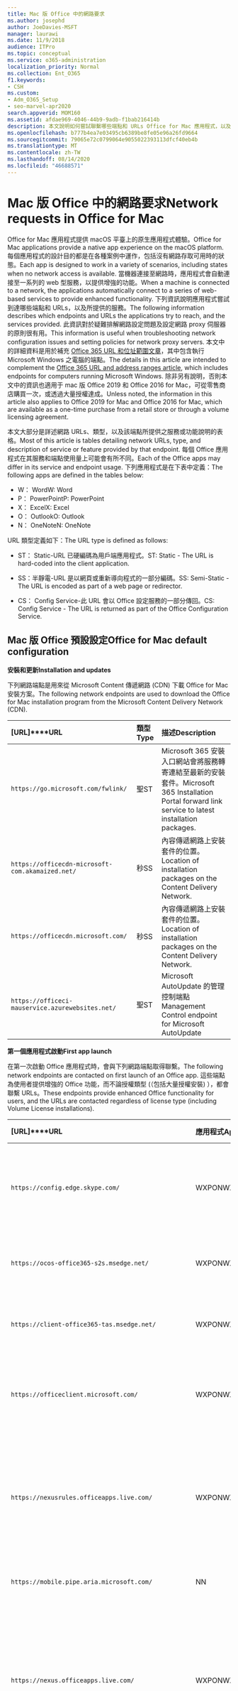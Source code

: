 ```yaml
---
title: Mac 版 Office 中的網路要求
ms.author: josephd
author: JoeDavies-MSFT
manager: laurawi
ms.date: 11/9/2018
audience: ITPro
ms.topic: conceptual
ms.service: o365-administration
localization_priority: Normal
ms.collection: Ent_O365
f1.keywords:
- CSH
ms.custom:
- Adm_O365_Setup
- seo-marvel-apr2020
search.appverid: MOM160
ms.assetid: afdae969-4046-44b9-9adb-f1bab216414b
description: 本文說明如何嘗試聯繫哪些端點和 URLs Office for Mac 應用程式，以及所提供的服務。
ms.openlocfilehash: b777b4ea7e03495cb6389be8fe05e96a26fd9664
ms.sourcegitcommit: 79065e72c0799064e9055022393113dfcf40eb4b
ms.translationtype: MT
ms.contentlocale: zh-TW
ms.lasthandoff: 08/14/2020
ms.locfileid: "46688571"
---
```

# <a name="network-requests-in-office-for-mac"></a><span data-ttu-id="d6d36-103">Mac 版 Office 中的網路要求</span><span class="sxs-lookup"><span data-stu-id="d6d36-103">Network requests in Office for Mac</span></span>

<span data-ttu-id="d6d36-104">Office for Mac 應用程式提供 macOS 平臺上的原生應用程式體驗。</span><span class="sxs-lookup"><span data-stu-id="d6d36-104">Office for Mac applications provide a native app experience on the macOS platform.</span></span> <span data-ttu-id="d6d36-105">每個應用程式的設計目的都是在各種案例中運作，包括沒有網路存取可用時的狀態。</span><span class="sxs-lookup"><span data-stu-id="d6d36-105">Each app is designed to work in a variety of scenarios, including states when no network access is available.</span></span> <span data-ttu-id="d6d36-106">當機器連接至網路時，應用程式會自動連接至一系列的 web 型服務，以提供增強的功能。</span><span class="sxs-lookup"><span data-stu-id="d6d36-106">When a machine is connected to a network, the applications automatically connect to a series of web-based services to provide enhanced functionality.</span></span> <span data-ttu-id="d6d36-107">下列資訊說明應用程式嘗試到達哪些端點和 URLs，以及所提供的服務。</span><span class="sxs-lookup"><span data-stu-id="d6d36-107">The following information describes which endpoints and URLs the applications try to reach, and the services provided.</span></span> <span data-ttu-id="d6d36-108">此資訊對於疑難排解網路設定問題及設定網路 proxy 伺服器的原則很有用。</span><span class="sxs-lookup"><span data-stu-id="d6d36-108">This information is useful when troubleshooting network configuration issues and setting policies for network proxy servers.</span></span> <span data-ttu-id="d6d36-109">本文中的詳細資料是用於補充 [Office 365 URL 和位址範圍文章](urls-and-ip-address-ranges.md)，其中包含執行 Microsoft Windows 之電腦的端點。</span><span class="sxs-lookup"><span data-stu-id="d6d36-109">The details in this article are intended to complement the [Office 365 URL and address ranges article](urls-and-ip-address-ranges.md), which includes endpoints for computers running Microsoft Windows.</span></span> <span data-ttu-id="d6d36-110">除非另有說明，否則本文中的資訊也適用于 mac 版 Office 2019 和 Office 2016 for Mac，可從零售商店購買一次，或透過大量授權達成。</span><span class="sxs-lookup"><span data-stu-id="d6d36-110">Unless noted, the information in this article also applies to Office 2019 for Mac and Office 2016 for Mac, which are available as a one-time purchase from a retail store or through a volume licensing agreement.</span></span> 

  
<span data-ttu-id="d6d36-111">本文大部分是詳述網路 URLs、類型，以及該端點所提供之服務或功能說明的表格。</span><span class="sxs-lookup"><span data-stu-id="d6d36-111">Most of this article is tables detailing network URLs, type, and description of service or feature provided by that endpoint.</span></span> <span data-ttu-id="d6d36-112">每個 Office 應用程式在其服務和端點使用量上可能會有所不同。</span><span class="sxs-lookup"><span data-stu-id="d6d36-112">Each of the Office apps may differ in its service and endpoint usage.</span></span> <span data-ttu-id="d6d36-113">下列應用程式是在下表中定義：</span><span class="sxs-lookup"><span data-stu-id="d6d36-113">The following apps are defined in the tables below:</span></span>
  
- <span data-ttu-id="d6d36-114">W： Word</span><span class="sxs-lookup"><span data-stu-id="d6d36-114">W: Word</span></span>
- <span data-ttu-id="d6d36-115">P： PowerPoint</span><span class="sxs-lookup"><span data-stu-id="d6d36-115">P: PowerPoint</span></span>
- <span data-ttu-id="d6d36-116">X： Excel</span><span class="sxs-lookup"><span data-stu-id="d6d36-116">X: Excel</span></span>
- <span data-ttu-id="d6d36-117">O： Outlook</span><span class="sxs-lookup"><span data-stu-id="d6d36-117">O: Outlook</span></span>
- <span data-ttu-id="d6d36-118">N： OneNote</span><span class="sxs-lookup"><span data-stu-id="d6d36-118">N: OneNote</span></span>
   
<span data-ttu-id="d6d36-119">URL 類型定義如下：</span><span class="sxs-lookup"><span data-stu-id="d6d36-119">The URL type is defined as follows:</span></span>
  
- <span data-ttu-id="d6d36-120">ST： Static-URL 已硬編碼為用戶端應用程式。</span><span class="sxs-lookup"><span data-stu-id="d6d36-120">ST: Static - The URL is hard-coded into the client application.</span></span>
    
- <span data-ttu-id="d6d36-121">SS：半靜電-URL 是以網頁或重新導向程式的一部分編碼。</span><span class="sxs-lookup"><span data-stu-id="d6d36-121">SS: Semi-Static - The URL is encoded as part of a web page or redirector.</span></span>
    
- <span data-ttu-id="d6d36-122">CS： Config Service-此 URL 會以 Office 設定服務的一部分傳回。</span><span class="sxs-lookup"><span data-stu-id="d6d36-122">CS: Config Service - The URL is returned as part of the Office Configuration Service.</span></span>

    
## <a name="office-for-mac-default-configuration"></a><span data-ttu-id="d6d36-123">Mac 版 Office 預設設定</span><span class="sxs-lookup"><span data-stu-id="d6d36-123">Office for Mac default configuration</span></span>

 <span data-ttu-id="d6d36-124">**安裝和更新**</span><span class="sxs-lookup"><span data-stu-id="d6d36-124">**Installation and updates**</span></span>
  
<span data-ttu-id="d6d36-125">下列網路端點是用來從 Microsoft Content 傳遞網路 (CDN) 下載 Office for Mac 安裝方案。</span><span class="sxs-lookup"><span data-stu-id="d6d36-125">The following network endpoints are used to download the Office for Mac installation program from the Microsoft Content Delivery Network (CDN).</span></span>
  
|<span data-ttu-id="d6d36-126">[URL]\*\*\*\*</span><span class="sxs-lookup"><span data-stu-id="d6d36-126">**URL**</span></span>|<span data-ttu-id="d6d36-127">**類型**</span><span class="sxs-lookup"><span data-stu-id="d6d36-127">**Type**</span></span>|<span data-ttu-id="d6d36-128">**描述**</span><span class="sxs-lookup"><span data-stu-id="d6d36-128">**Description**</span></span>|
|:-----|:-----|:-----|
|```https://go.microsoft.com/fwlink/```  <br/> |<span data-ttu-id="d6d36-129">聖</span><span class="sxs-lookup"><span data-stu-id="d6d36-129">ST</span></span>  <br/> |<span data-ttu-id="d6d36-130">Microsoft 365 安裝入口網站會將服務轉寄連結至最新的安裝套件。</span><span class="sxs-lookup"><span data-stu-id="d6d36-130">Microsoft 365 Installation Portal forward link service to latest installation packages.</span></span>  <br/> |
|```https://officecdn-microsoft-com.akamaized.net/```  <br/> |<span data-ttu-id="d6d36-131">秒</span><span class="sxs-lookup"><span data-stu-id="d6d36-131">SS</span></span>  <br/> |<span data-ttu-id="d6d36-132">內容傳遞網路上安裝套件的位置。</span><span class="sxs-lookup"><span data-stu-id="d6d36-132">Location of installation packages on the Content Delivery Network.</span></span>  <br/> |
|```https://officecdn.microsoft.com/```  <br/> |<span data-ttu-id="d6d36-133">秒</span><span class="sxs-lookup"><span data-stu-id="d6d36-133">SS</span></span>  <br/> |<span data-ttu-id="d6d36-134">內容傳遞網路上安裝套件的位置。</span><span class="sxs-lookup"><span data-stu-id="d6d36-134">Location of installation packages on the Content Delivery Network.</span></span>  <br/> |
|```https://officeci-mauservice.azurewebsites.net/```  <br/> |<span data-ttu-id="d6d36-135">聖</span><span class="sxs-lookup"><span data-stu-id="d6d36-135">ST</span></span>  <br/> |<span data-ttu-id="d6d36-136">Microsoft AutoUpdate 的管理控制端點</span><span class="sxs-lookup"><span data-stu-id="d6d36-136">Management Control endpoint for Microsoft AutoUpdate</span></span>  <br/> |
   
 <span data-ttu-id="d6d36-137">**第一個應用程式啟動**</span><span class="sxs-lookup"><span data-stu-id="d6d36-137">**First app launch**</span></span>
  
<span data-ttu-id="d6d36-138">在第一次啟動 Office 應用程式時，會與下列網路端點取得聯繫。</span><span class="sxs-lookup"><span data-stu-id="d6d36-138">The following network endpoints are contacted on first launch of an Office app.</span></span> <span data-ttu-id="d6d36-139">這些端點為使用者提供增強的 Office 功能，而不論授權類型 (（包括大量授權安裝) ），都會聯繫 URLs。</span><span class="sxs-lookup"><span data-stu-id="d6d36-139">These endpoints provide enhanced Office functionality for users, and the URLs are contacted regardless of license type (including Volume License installations).</span></span>
  
|<span data-ttu-id="d6d36-140">[URL]\*\*\*\*</span><span class="sxs-lookup"><span data-stu-id="d6d36-140">**URL**</span></span>|<span data-ttu-id="d6d36-141">**應用程式**</span><span class="sxs-lookup"><span data-stu-id="d6d36-141">**Apps**</span></span>|<span data-ttu-id="d6d36-142">**類型**</span><span class="sxs-lookup"><span data-stu-id="d6d36-142">**Type**</span></span>|<span data-ttu-id="d6d36-143">**描述**</span><span class="sxs-lookup"><span data-stu-id="d6d36-143">**Description**</span></span>|
|:-----|:-----|:-----|:-----|
|```https://config.edge.skype.com/```  <br/> |<span data-ttu-id="d6d36-144">WXPON</span><span class="sxs-lookup"><span data-stu-id="d6d36-144">WXPON</span></span>  <br/> |<span data-ttu-id="d6d36-145">聖</span><span class="sxs-lookup"><span data-stu-id="d6d36-145">ST</span></span>  <br/> |<span data-ttu-id="d6d36-146">' Flighting ' 設定-允許功能變亮及實驗。</span><span class="sxs-lookup"><span data-stu-id="d6d36-146">'Flighting' Configuration - allows for feature light-up and experimentation.</span></span>  <br/> |
|```https://ocos-office365-s2s.msedge.net/```  <br/> |<span data-ttu-id="d6d36-147">WXPON</span><span class="sxs-lookup"><span data-stu-id="d6d36-147">WXPON</span></span>  <br/> |<span data-ttu-id="d6d36-148">聖</span><span class="sxs-lookup"><span data-stu-id="d6d36-148">ST</span></span>  <br/> |<span data-ttu-id="d6d36-149">' Flighting ' 網路設定測試</span><span class="sxs-lookup"><span data-stu-id="d6d36-149">'Flighting' Network Configuration Test</span></span>  <br/> |
|```https://client-office365-tas.msedge.net/```  <br/> |<span data-ttu-id="d6d36-150">WXPON</span><span class="sxs-lookup"><span data-stu-id="d6d36-150">WXPON</span></span>  <br/> |<span data-ttu-id="d6d36-151">聖</span><span class="sxs-lookup"><span data-stu-id="d6d36-151">ST</span></span>  <br/> |<span data-ttu-id="d6d36-152">' Flighting ' 網路設定測試</span><span class="sxs-lookup"><span data-stu-id="d6d36-152">'Flighting' Network Configuration Test</span></span>  <br/> |
|```https://officeclient.microsoft.com/```  <br/> |<span data-ttu-id="d6d36-153">WXPON</span><span class="sxs-lookup"><span data-stu-id="d6d36-153">WXPON</span></span>  <br/> |<span data-ttu-id="d6d36-154">聖</span><span class="sxs-lookup"><span data-stu-id="d6d36-154">ST</span></span>  <br/> |<span data-ttu-id="d6d36-155">Office 設定服務-服務端點的主清單。</span><span class="sxs-lookup"><span data-stu-id="d6d36-155">Office Configuration Service - Master list of service endpoints.</span></span>  <br/> |
|```https://nexusrules.officeapps.live.com/```  <br/> |<span data-ttu-id="d6d36-156">WXPON</span><span class="sxs-lookup"><span data-stu-id="d6d36-156">WXPON</span></span>  <br/> |<span data-ttu-id="d6d36-157">聖</span><span class="sxs-lookup"><span data-stu-id="d6d36-157">ST</span></span>  <br/> |<span data-ttu-id="d6d36-158">Office 規則遙測下載-告知用戶端要上傳至遙測服務的資料和事件。</span><span class="sxs-lookup"><span data-stu-id="d6d36-158">Office Rules Telemetry download - Informs the client about what data and events to upload to the telemetry service.</span></span>  <br/> |
|```https://mobile.pipe.aria.microsoft.com/```  <br/> |<span data-ttu-id="d6d36-159">N</span><span class="sxs-lookup"><span data-stu-id="d6d36-159">N</span></span>  <br/> |<span data-ttu-id="d6d36-160">Cs</span><span class="sxs-lookup"><span data-stu-id="d6d36-160">CS</span></span>  <br/> |<span data-ttu-id="d6d36-161">OneNote 遙測服務</span><span class="sxs-lookup"><span data-stu-id="d6d36-161">OneNote Telemetry Service</span></span>  <br/> |
|```https://nexus.officeapps.live.com/```  <br/> |<span data-ttu-id="d6d36-162">WXPON</span><span class="sxs-lookup"><span data-stu-id="d6d36-162">WXPON</span></span>  <br/> |<span data-ttu-id="d6d36-163">聖</span><span class="sxs-lookup"><span data-stu-id="d6d36-163">ST</span></span>  <br/> |<span data-ttu-id="d6d36-164">Office 遙測上傳報告-"Heartbeart" 和在用戶端發生的錯誤事件會上傳至遙測服務。</span><span class="sxs-lookup"><span data-stu-id="d6d36-164">Office Telemetry Upload Reporting - "Heartbeart" and error events that occur on the client are uploaded to the telemetry service.</span></span>  <br/> |
|```https://templateservice.office.com/```  <br/> |<span data-ttu-id="d6d36-165">WXP</span><span class="sxs-lookup"><span data-stu-id="d6d36-165">WXP</span></span>  <br/> |<span data-ttu-id="d6d36-166">Cs</span><span class="sxs-lookup"><span data-stu-id="d6d36-166">CS</span></span>  <br/> |<span data-ttu-id="d6d36-167">Office 範本服務-為使用者提供線上檔範本。</span><span class="sxs-lookup"><span data-stu-id="d6d36-167">Office Template Service - Provides users with online document templates.</span></span>  <br/> |
|```https://omextemplates.content.office.net/```  <br/> |<span data-ttu-id="d6d36-168">WXP</span><span class="sxs-lookup"><span data-stu-id="d6d36-168">WXP</span></span>  <br/> |<span data-ttu-id="d6d36-169">Cs</span><span class="sxs-lookup"><span data-stu-id="d6d36-169">CS</span></span>  <br/> |<span data-ttu-id="d6d36-170">Office 範本下載-PNG 範本影像的儲存。</span><span class="sxs-lookup"><span data-stu-id="d6d36-170">Office Templates Downloads - Storage of PNG template images.</span></span>  <br/> |
|```https://store.office.com/```  <br/> |<span data-ttu-id="d6d36-171">WXP</span><span class="sxs-lookup"><span data-stu-id="d6d36-171">WXP</span></span>  <br/> |<span data-ttu-id="d6d36-172">Cs</span><span class="sxs-lookup"><span data-stu-id="d6d36-172">CS</span></span>  <br/> |<span data-ttu-id="d6d36-173">Office 應用程式的儲存區設定。</span><span class="sxs-lookup"><span data-stu-id="d6d36-173">Store configuration for Office apps.</span></span>  <br/> |
|```https://odc.officeapps.live.com/```  <br/> |<span data-ttu-id="d6d36-174">WXPN</span><span class="sxs-lookup"><span data-stu-id="d6d36-174">WXPN</span></span>  <br/> |<span data-ttu-id="d6d36-175">Cs</span><span class="sxs-lookup"><span data-stu-id="d6d36-175">CS</span></span>  <br/> |<span data-ttu-id="d6d36-176">Office 檔整合服務目錄 (服務和端點的清單) 和主領域探索。</span><span class="sxs-lookup"><span data-stu-id="d6d36-176">Office Document Integration Services Catalog (list of services and endpoints) and Home Realm Discovery.</span></span>  <br/> |
|```https://cdn.odc.officeapps.live.com/```  <br/> |<span data-ttu-id="d6d36-177">WXPON</span><span class="sxs-lookup"><span data-stu-id="d6d36-177">WXPON</span></span>  <br/> |<span data-ttu-id="d6d36-178">Cs</span><span class="sxs-lookup"><span data-stu-id="d6d36-178">CS</span></span>  <br/> |<span data-ttu-id="d6d36-179">家用領域探索 v2 的資源 (15.40 和更新版本) </span><span class="sxs-lookup"><span data-stu-id="d6d36-179">Resources for Home Realm Discovery v2 (15.40 and later)</span></span>  <br/> |
|```https://officecdn.microsoft.com/```  <br/> |<span data-ttu-id="d6d36-180">WXPON</span><span class="sxs-lookup"><span data-stu-id="d6d36-180">WXPON</span></span>  <br/> |<span data-ttu-id="d6d36-181">聖</span><span class="sxs-lookup"><span data-stu-id="d6d36-181">ST</span></span>  <br/> |<span data-ttu-id="d6d36-182">Microsoft AutoUpdate 資訊清單-檢查是否有可用的更新</span><span class="sxs-lookup"><span data-stu-id="d6d36-182">Microsoft AutoUpdate Manifests - checks to see if there are updates available</span></span>  <br/> |
|```https://ajax.aspnetcdn.com/```  <br/> |<span data-ttu-id="d6d36-183">WXPO</span><span class="sxs-lookup"><span data-stu-id="d6d36-183">WXPO</span></span>  <br/> |<span data-ttu-id="d6d36-184">秒</span><span class="sxs-lookup"><span data-stu-id="d6d36-184">SS</span></span>  <br/> |<span data-ttu-id="d6d36-185">Microsoft Ajax JavaScript 程式庫</span><span class="sxs-lookup"><span data-stu-id="d6d36-185">Microsoft Ajax JavaScript Library</span></span>  <br/> |
|```https://wikipedia.firstpartyapps.oaspapps.com/```  <br/> |<span data-ttu-id="d6d36-186">W</span><span class="sxs-lookup"><span data-stu-id="d6d36-186">W</span></span>  <br/> |<span data-ttu-id="d6d36-187">秒</span><span class="sxs-lookup"><span data-stu-id="d6d36-187">SS</span></span>  <br/> |<span data-ttu-id="d6d36-188">適用于 Office 的維琪百科應用程式設定和資源。</span><span class="sxs-lookup"><span data-stu-id="d6d36-188">Wikipedia app for Office configuration and resources.</span></span>  <br/> |
|```https://excelbingmap.firstpartyapps.oaspapps.com/```  <br/> |<span data-ttu-id="d6d36-189">X</span><span class="sxs-lookup"><span data-stu-id="d6d36-189">X</span></span>  <br/> |<span data-ttu-id="d6d36-190">秒</span><span class="sxs-lookup"><span data-stu-id="d6d36-190">SS</span></span>  <br/> |<span data-ttu-id="d6d36-191">適用于 Office 設定和資源的 Bing 地圖應用程式。</span><span class="sxs-lookup"><span data-stu-id="d6d36-191">Bing Map app for Office configuration and resources.</span></span>  <br/> |
|```https://peoplegraph.firstpartyapps.oaspapps.com/```  <br/> |<span data-ttu-id="d6d36-192">X</span><span class="sxs-lookup"><span data-stu-id="d6d36-192">X</span></span>  <br/> |<span data-ttu-id="d6d36-193">秒</span><span class="sxs-lookup"><span data-stu-id="d6d36-193">SS</span></span>  <br/> |<span data-ttu-id="d6d36-194">Office 設定和資源的人員圖表應用程式。</span><span class="sxs-lookup"><span data-stu-id="d6d36-194">People Graph app for Office configuration and resources.</span></span>  <br/> |
|```https://www.onenote.com/```  <br/> |<span data-ttu-id="d6d36-195">N</span><span class="sxs-lookup"><span data-stu-id="d6d36-195">N</span></span>  <br/> |<span data-ttu-id="d6d36-196">聖</span><span class="sxs-lookup"><span data-stu-id="d6d36-196">ST</span></span>  <br/> |<span data-ttu-id="d6d36-197">OneNote 的新內容。</span><span class="sxs-lookup"><span data-stu-id="d6d36-197">What's New content for OneNote.</span></span>  <br/> |
|```https://site-cdn.onenote.net/```  <br/> |<span data-ttu-id="d6d36-198">N</span><span class="sxs-lookup"><span data-stu-id="d6d36-198">N</span></span>  <br/> |<span data-ttu-id="d6d36-199">聖</span><span class="sxs-lookup"><span data-stu-id="d6d36-199">ST</span></span>  <br/> |<span data-ttu-id="d6d36-200">OneNote 的新內容。</span><span class="sxs-lookup"><span data-stu-id="d6d36-200">New content for OneNote.</span></span>  <br/> |
|```https://site-cdn.onenote.net/```  <br/> |<span data-ttu-id="d6d36-201">N</span><span class="sxs-lookup"><span data-stu-id="d6d36-201">N</span></span>  <br/> |<span data-ttu-id="d6d36-202">秒</span><span class="sxs-lookup"><span data-stu-id="d6d36-202">SS</span></span>  <br/> |<span data-ttu-id="d6d36-203">OneNote 的新圖像。</span><span class="sxs-lookup"><span data-stu-id="d6d36-203">What's New images for OneNote.</span></span>  <br/> |
|```https://acompli.helpshift.com/```  <br/> |<span data-ttu-id="d6d36-204">O</span><span class="sxs-lookup"><span data-stu-id="d6d36-204">O</span></span>  <br/> |<span data-ttu-id="d6d36-205">聖</span><span class="sxs-lookup"><span data-stu-id="d6d36-205">ST</span></span>  <br/> |<span data-ttu-id="d6d36-206">應用程式內支援服務。</span><span class="sxs-lookup"><span data-stu-id="d6d36-206">In-app Support Service.</span></span>  <br/> |
|```https://prod-global-autodetect.acompli.net/```  <br/> |<span data-ttu-id="d6d36-207">O</span><span class="sxs-lookup"><span data-stu-id="d6d36-207">O</span></span>  <br/> |<span data-ttu-id="d6d36-208">聖</span><span class="sxs-lookup"><span data-stu-id="d6d36-208">ST</span></span>  <br/> |<span data-ttu-id="d6d36-209">電子郵件帳戶偵測服務。</span><span class="sxs-lookup"><span data-stu-id="d6d36-209">Email Account Detection Service.</span></span>  <br/> |
|```https://autodiscover-s.outlook.com/```  <br/> |<span data-ttu-id="d6d36-210">WXPO</span><span class="sxs-lookup"><span data-stu-id="d6d36-210">WXPO</span></span>  <br/> |<span data-ttu-id="d6d36-211">聖</span><span class="sxs-lookup"><span data-stu-id="d6d36-211">ST</span></span>  <br/> |<span data-ttu-id="d6d36-212">Outlook 自動探索</span><span class="sxs-lookup"><span data-stu-id="d6d36-212">Outlook AutoDiscovery</span></span>  <br/> |
|```https://outlook.office365.com/```  <br/> |<span data-ttu-id="d6d36-213">WXPO</span><span class="sxs-lookup"><span data-stu-id="d6d36-213">WXPO</span></span>  <br/> |<span data-ttu-id="d6d36-214">聖</span><span class="sxs-lookup"><span data-stu-id="d6d36-214">ST</span></span>  <br/> |<span data-ttu-id="d6d36-215">Microsoft 365 服務的 Outlook 端點。</span><span class="sxs-lookup"><span data-stu-id="d6d36-215">Outlook endpoint for Microsoft 365 service.</span></span>  <br/> |
|```https://r1.res.office365.com/```  <br/> |<span data-ttu-id="d6d36-216">O</span><span class="sxs-lookup"><span data-stu-id="d6d36-216">O</span></span>  <br/> |<span data-ttu-id="d6d36-217">聖</span><span class="sxs-lookup"><span data-stu-id="d6d36-217">ST</span></span>  <br/> |<span data-ttu-id="d6d36-218">Outlook 增益集的圖示。</span><span class="sxs-lookup"><span data-stu-id="d6d36-218">Icons for Outlook add-ins.</span></span>  <br/> |
   
> [!NOTE]
> <span data-ttu-id="d6d36-219">Office 設定服務充當所有 Microsoft Office 用戶端的自動探索服務，而不只是 Mac 的功能。</span><span class="sxs-lookup"><span data-stu-id="d6d36-219">The Office Configuration Service acts as an auto-discovery service for all Microsoft Office clients, not just for Mac.</span></span> <span data-ttu-id="d6d36-220">在回應中傳回的端點是非靜態的，因為這項變更很少，但仍然可行。</span><span class="sxs-lookup"><span data-stu-id="d6d36-220">The endpoints returned in the response are semi-static in that change is very infrequent, but still possible.</span></span> 
  
 <span data-ttu-id="d6d36-221">**登入**</span><span class="sxs-lookup"><span data-stu-id="d6d36-221">**Sign-in**</span></span>
  
<span data-ttu-id="d6d36-222">登入雲端式儲存體時，會聯繫到下列網路端點。</span><span class="sxs-lookup"><span data-stu-id="d6d36-222">The following network endpoints are contacted when signing in to cloud-based storage.</span></span> <span data-ttu-id="d6d36-223">視您的帳戶類型而定，可能會聯繫到不同的服務。</span><span class="sxs-lookup"><span data-stu-id="d6d36-223">Depending on your account type, different services may be contacted.</span></span> <span data-ttu-id="d6d36-224">例如：</span><span class="sxs-lookup"><span data-stu-id="d6d36-224">For example:</span></span>
  
- <span data-ttu-id="d6d36-225">**MSA： Microsoft 帳戶** -通常用於消費和零售案例</span><span class="sxs-lookup"><span data-stu-id="d6d36-225">**MSA: Microsoft Account** - typically used for consumer and retail scenarios</span></span> 
    
- <span data-ttu-id="d6d36-226">**OrgID：組織帳戶** -通常用於商業案例</span><span class="sxs-lookup"><span data-stu-id="d6d36-226">**OrgID: Organization Account** - typically used for commercial scenarios</span></span> 
    
|<span data-ttu-id="d6d36-227">[URL]\*\*\*\*</span><span class="sxs-lookup"><span data-stu-id="d6d36-227">**URL**</span></span>|<span data-ttu-id="d6d36-228">**應用程式**</span><span class="sxs-lookup"><span data-stu-id="d6d36-228">**Apps**</span></span>|<span data-ttu-id="d6d36-229">**類型**</span><span class="sxs-lookup"><span data-stu-id="d6d36-229">**Type**</span></span>|<span data-ttu-id="d6d36-230">**描述**</span><span class="sxs-lookup"><span data-stu-id="d6d36-230">**Description**</span></span>|
|:-----|:-----|:-----|:-----|
|```https://login.windows.net/```  <br/> |<span data-ttu-id="d6d36-231">WXPON</span><span class="sxs-lookup"><span data-stu-id="d6d36-231">WXPON</span></span>  <br/> |<span data-ttu-id="d6d36-232">聖</span><span class="sxs-lookup"><span data-stu-id="d6d36-232">ST</span></span>  <br/> |<span data-ttu-id="d6d36-233">Windows 授權服務</span><span class="sxs-lookup"><span data-stu-id="d6d36-233">Windows Authorization Service</span></span>  <br/> |
|```https://login.microsoftonline.com/```  <br/> |<span data-ttu-id="d6d36-234">WXPON</span><span class="sxs-lookup"><span data-stu-id="d6d36-234">WXPON</span></span>  <br/> |<span data-ttu-id="d6d36-235">聖</span><span class="sxs-lookup"><span data-stu-id="d6d36-235">ST</span></span>  <br/> |<span data-ttu-id="d6d36-236">Microsoft 365 登入服務 (OrgID) </span><span class="sxs-lookup"><span data-stu-id="d6d36-236">Microsoft 365 Login Service (OrgID)</span></span>  <br/> |
|```https://login.live.com/```  <br/> |<span data-ttu-id="d6d36-237">WXPON</span><span class="sxs-lookup"><span data-stu-id="d6d36-237">WXPON</span></span>  <br/> |<span data-ttu-id="d6d36-238">聖</span><span class="sxs-lookup"><span data-stu-id="d6d36-238">ST</span></span>  <br/> |<span data-ttu-id="d6d36-239">Microsoft 帳戶登入服務 (MSA) </span><span class="sxs-lookup"><span data-stu-id="d6d36-239">Microsoft Account Login Service (MSA)</span></span>  <br/> |
|```https://auth.gfx.ms/```  <br/> |<span data-ttu-id="d6d36-240">WXPON</span><span class="sxs-lookup"><span data-stu-id="d6d36-240">WXPON</span></span>  <br/> |<span data-ttu-id="d6d36-241">Cs</span><span class="sxs-lookup"><span data-stu-id="d6d36-241">CS</span></span>  <br/> |<span data-ttu-id="d6d36-242">Microsoft 帳戶登入服務協助 (MSA) </span><span class="sxs-lookup"><span data-stu-id="d6d36-242">Microsoft Account Login Service Helper (MSA)</span></span>  <br/> |
|```https://secure.aadcdn.microsoftonline-p.com/```  <br/> |<span data-ttu-id="d6d36-243">WXPON</span><span class="sxs-lookup"><span data-stu-id="d6d36-243">WXPON</span></span>  <br/> |<span data-ttu-id="d6d36-244">秒</span><span class="sxs-lookup"><span data-stu-id="d6d36-244">SS</span></span>  <br/> |<span data-ttu-id="d6d36-245">Microsoft 365 登入署名 (OrgID) </span><span class="sxs-lookup"><span data-stu-id="d6d36-245">Microsoft 365 Login Branding (OrgID)</span></span>  <br/> |
|```https://ocws.officeapps.live.com/```  <br/> |<span data-ttu-id="d6d36-246">WXPN</span><span class="sxs-lookup"><span data-stu-id="d6d36-246">WXPN</span></span>  <br/> |<span data-ttu-id="d6d36-247">Cs</span><span class="sxs-lookup"><span data-stu-id="d6d36-247">CS</span></span>  <br/> |<span data-ttu-id="d6d36-248">檔和位置存放區定位器</span><span class="sxs-lookup"><span data-stu-id="d6d36-248">Document and Places Storage Locator</span></span>  <br/> |
|```https://roaming.officeapps.live.com/```  <br/> |<span data-ttu-id="d6d36-249">WXPN</span><span class="sxs-lookup"><span data-stu-id="d6d36-249">WXPN</span></span>  <br/> |<span data-ttu-id="d6d36-250">Cs</span><span class="sxs-lookup"><span data-stu-id="d6d36-250">CS</span></span>  <br/> |<span data-ttu-id="d6d36-251">最近使用 (MRU) 檔服務</span><span class="sxs-lookup"><span data-stu-id="d6d36-251">Most Recently Used (MRU) document service</span></span>  <br/> |
   
> [!NOTE]
> <span data-ttu-id="d6d36-252">若為訂閱型和零售授權，登入都會啟用產品，並可存取雲端資源，例如 OneDrive。</span><span class="sxs-lookup"><span data-stu-id="d6d36-252">For subscription-based and retail licenses, signing in both activates the product, and enables access to cloud resources such as OneDrive.</span></span> <span data-ttu-id="d6d36-253">在大量授權安裝中，預設) 使用者仍會收到登入 (，但只有在產品已經啟用時，才需要存取雲端資源。</span><span class="sxs-lookup"><span data-stu-id="d6d36-253">For Volume License installations, users are still prompted to sign-in (by default), but that is only required for access to cloud resources, as the product is already activated.</span></span> 
  
 <span data-ttu-id="d6d36-254">**產品啟用**</span><span class="sxs-lookup"><span data-stu-id="d6d36-254">**Product activation**</span></span>
  
<span data-ttu-id="d6d36-255">下列網路端點適用于 Microsoft 365 訂閱和零售授權啟用。</span><span class="sxs-lookup"><span data-stu-id="d6d36-255">The following network endpoints apply to Microsoft 365 Subscription and Retail License activations.</span></span> <span data-ttu-id="d6d36-256">具體而言，這不會套用到大量授權安裝。</span><span class="sxs-lookup"><span data-stu-id="d6d36-256">Specifically, this does NOT apply to Volume License installations.</span></span>
  
|<span data-ttu-id="d6d36-257">[URL]\*\*\*\*</span><span class="sxs-lookup"><span data-stu-id="d6d36-257">**URL**</span></span>|<span data-ttu-id="d6d36-258">**應用程式**</span><span class="sxs-lookup"><span data-stu-id="d6d36-258">**Apps**</span></span>|<span data-ttu-id="d6d36-259">**類型**</span><span class="sxs-lookup"><span data-stu-id="d6d36-259">**Type**</span></span>|<span data-ttu-id="d6d36-260">**描述**</span><span class="sxs-lookup"><span data-stu-id="d6d36-260">**Description**</span></span>|
|:-----|:-----|:-----|:-----|
|```https://ols.officeapps.live.com/```  <br/> |<span data-ttu-id="d6d36-261">WXPON</span><span class="sxs-lookup"><span data-stu-id="d6d36-261">WXPON</span></span>  <br/> |<span data-ttu-id="d6d36-262">Cs</span><span class="sxs-lookup"><span data-stu-id="d6d36-262">CS</span></span>  <br/> |<span data-ttu-id="d6d36-263">Office 授權服務</span><span class="sxs-lookup"><span data-stu-id="d6d36-263">Office Licensing Service</span></span>  <br/> |
   
 <span data-ttu-id="d6d36-264">**新的內容**</span><span class="sxs-lookup"><span data-stu-id="d6d36-264">**What's New content**</span></span>
  
<span data-ttu-id="d6d36-265">下列網路端點只適用于 Microsoft 365 訂閱。</span><span class="sxs-lookup"><span data-stu-id="d6d36-265">The following network endpoints apply to Microsoft 365 Subscription only.</span></span>
  
|<span data-ttu-id="d6d36-266">[URL]\*\*\*\*</span><span class="sxs-lookup"><span data-stu-id="d6d36-266">**URL**</span></span>|<span data-ttu-id="d6d36-267">**應用程式**</span><span class="sxs-lookup"><span data-stu-id="d6d36-267">**Apps**</span></span>|<span data-ttu-id="d6d36-268">**類型**</span><span class="sxs-lookup"><span data-stu-id="d6d36-268">**Type**</span></span>|<span data-ttu-id="d6d36-269">**描述**</span><span class="sxs-lookup"><span data-stu-id="d6d36-269">**Description**</span></span>|
|:-----|:-----|:-----|:-----|
|```https://contentstorage.osi.office.net/```  <br/> |<span data-ttu-id="d6d36-270">WXPO</span><span class="sxs-lookup"><span data-stu-id="d6d36-270">WXPO</span></span>  <br/> |<span data-ttu-id="d6d36-271">秒</span><span class="sxs-lookup"><span data-stu-id="d6d36-271">SS</span></span>  <br/> |<span data-ttu-id="d6d36-272">何謂「新的 JSON 頁面」內容。</span><span class="sxs-lookup"><span data-stu-id="d6d36-272">What's New JSON page content.</span></span>  <br/> |
   
 <span data-ttu-id="d6d36-273">**研究工具**</span><span class="sxs-lookup"><span data-stu-id="d6d36-273">**Researcher**</span></span>
  
<span data-ttu-id="d6d36-274">下列網路端點只適用于 Microsoft 365 訂閱。</span><span class="sxs-lookup"><span data-stu-id="d6d36-274">The following network endpoints apply to Microsoft 365 Subscription only.</span></span>
  
|<span data-ttu-id="d6d36-275">[URL]\*\*\*\*</span><span class="sxs-lookup"><span data-stu-id="d6d36-275">**URL**</span></span>|<span data-ttu-id="d6d36-276">**應用程式**</span><span class="sxs-lookup"><span data-stu-id="d6d36-276">**Apps**</span></span>|<span data-ttu-id="d6d36-277">**類型**</span><span class="sxs-lookup"><span data-stu-id="d6d36-277">**Type**</span></span>|<span data-ttu-id="d6d36-278">**描述**</span><span class="sxs-lookup"><span data-stu-id="d6d36-278">**Description**</span></span>|
|:-----|:-----|:-----|:-----|
|```https://entity.osi.office.net/```  <br/> |<span data-ttu-id="d6d36-279">W</span><span class="sxs-lookup"><span data-stu-id="d6d36-279">W</span></span>  <br/> |<span data-ttu-id="d6d36-280">Cs</span><span class="sxs-lookup"><span data-stu-id="d6d36-280">CS</span></span>  <br/> |<span data-ttu-id="d6d36-281">研究員 Web 服務</span><span class="sxs-lookup"><span data-stu-id="d6d36-281">Researcher Web Service</span></span>  <br/> |
|```https://cdn.entity.osi.office.net/```  <br/> |<span data-ttu-id="d6d36-282">W</span><span class="sxs-lookup"><span data-stu-id="d6d36-282">W</span></span>  <br/> |<span data-ttu-id="d6d36-283">Cs</span><span class="sxs-lookup"><span data-stu-id="d6d36-283">CS</span></span>  <br/> |<span data-ttu-id="d6d36-284">研究員靜態內容</span><span class="sxs-lookup"><span data-stu-id="d6d36-284">Researcher Static Content</span></span>  <br/> |
|```https://www.bing.com/```  <br/> |<span data-ttu-id="d6d36-285">W</span><span class="sxs-lookup"><span data-stu-id="d6d36-285">W</span></span>  <br/> |<span data-ttu-id="d6d36-286">Cs</span><span class="sxs-lookup"><span data-stu-id="d6d36-286">CS</span></span>  <br/> |<span data-ttu-id="d6d36-287">研究員內容提供者</span><span class="sxs-lookup"><span data-stu-id="d6d36-287">Researcher Content Provider</span></span>  <br/> |
   
 <span data-ttu-id="d6d36-288">**智慧查閱**</span><span class="sxs-lookup"><span data-stu-id="d6d36-288">**Smart Lookup**</span></span>
  
<span data-ttu-id="d6d36-289">下列網路端點同時適用于 Microsoft 365 訂閱和零售/大量授權啟用。</span><span class="sxs-lookup"><span data-stu-id="d6d36-289">The following network endpoints apply to both Microsoft 365 Subscription and Retail/Volume License activations.</span></span>
  
|<span data-ttu-id="d6d36-290">[URL]\*\*\*\*</span><span class="sxs-lookup"><span data-stu-id="d6d36-290">**URL**</span></span>|<span data-ttu-id="d6d36-291">**應用程式**</span><span class="sxs-lookup"><span data-stu-id="d6d36-291">**Apps**</span></span>|<span data-ttu-id="d6d36-292">**類型**</span><span class="sxs-lookup"><span data-stu-id="d6d36-292">**Type**</span></span>|<span data-ttu-id="d6d36-293">**描述**</span><span class="sxs-lookup"><span data-stu-id="d6d36-293">**Description**</span></span>|
|:-----|:-----|:-----|:-----|
|```https://uci.officeapps.live.com/```  <br/> |<span data-ttu-id="d6d36-294">WXPN</span><span class="sxs-lookup"><span data-stu-id="d6d36-294">WXPN</span></span>  <br/> |<span data-ttu-id="d6d36-295">Cs</span><span class="sxs-lookup"><span data-stu-id="d6d36-295">CS</span></span>  <br/> |<span data-ttu-id="d6d36-296">Insights Web 服務</span><span class="sxs-lookup"><span data-stu-id="d6d36-296">Insights Web Service</span></span>  <br/> |
|```https://ajax.googleapis.com/```  <br/> |<span data-ttu-id="d6d36-297">WXPN</span><span class="sxs-lookup"><span data-stu-id="d6d36-297">WXPN</span></span>  <br/> |<span data-ttu-id="d6d36-298">Cs</span><span class="sxs-lookup"><span data-stu-id="d6d36-298">CS</span></span>  <br/> |<span data-ttu-id="d6d36-299">JQuery 程式庫</span><span class="sxs-lookup"><span data-stu-id="d6d36-299">JQuery Library</span></span>  <br/> |
|```https://cdnjs.cloudflare.com/```  <br/> |<span data-ttu-id="d6d36-300">WXPN</span><span class="sxs-lookup"><span data-stu-id="d6d36-300">WXPN</span></span>  <br/> |<span data-ttu-id="d6d36-301">Cs</span><span class="sxs-lookup"><span data-stu-id="d6d36-301">CS</span></span>  <br/> |<span data-ttu-id="d6d36-302">支援 JavaScript 程式庫</span><span class="sxs-lookup"><span data-stu-id="d6d36-302">Supporting JavaScript Library</span></span>  <br/> |
|```https://www.bing.com/```  <br/> |<span data-ttu-id="d6d36-303">WXPN</span><span class="sxs-lookup"><span data-stu-id="d6d36-303">WXPN</span></span>  <br/> |<span data-ttu-id="d6d36-304">Cs</span><span class="sxs-lookup"><span data-stu-id="d6d36-304">CS</span></span>  <br/> |<span data-ttu-id="d6d36-305">Insights 內容提供者</span><span class="sxs-lookup"><span data-stu-id="d6d36-305">Insights Content Provider</span></span>  <br/> |
|```https://tse1.mm.bing.net/```  <br/> |<span data-ttu-id="d6d36-306">WXPN</span><span class="sxs-lookup"><span data-stu-id="d6d36-306">WXPN</span></span>  <br/> |<span data-ttu-id="d6d36-307">Cs</span><span class="sxs-lookup"><span data-stu-id="d6d36-307">CS</span></span>  <br/> |<span data-ttu-id="d6d36-308">Insights 內容提供者</span><span class="sxs-lookup"><span data-stu-id="d6d36-308">Insights Content Provider</span></span>  <br/> |
   
 <span data-ttu-id="d6d36-309">**PowerPoint 設計工具**</span><span class="sxs-lookup"><span data-stu-id="d6d36-309">**PowerPoint Designer**</span></span>
  
<span data-ttu-id="d6d36-310">下列網路端點只適用于 Microsoft 365 訂閱。</span><span class="sxs-lookup"><span data-stu-id="d6d36-310">The following network endpoints apply to Microsoft 365 Subscription only.</span></span>
  
|<span data-ttu-id="d6d36-311">[URL]\*\*\*\*</span><span class="sxs-lookup"><span data-stu-id="d6d36-311">**URL**</span></span>|<span data-ttu-id="d6d36-312">**應用程式**</span><span class="sxs-lookup"><span data-stu-id="d6d36-312">**Apps**</span></span>|<span data-ttu-id="d6d36-313">**類型**</span><span class="sxs-lookup"><span data-stu-id="d6d36-313">**Type**</span></span>|<span data-ttu-id="d6d36-314">**描述**</span><span class="sxs-lookup"><span data-stu-id="d6d36-314">**Description**</span></span>|
|:-----|:-----|:-----|:-----|
|```https://pptsgs.officeapps.live.com/```  <br/> |<span data-ttu-id="d6d36-315">P</span><span class="sxs-lookup"><span data-stu-id="d6d36-315">P</span></span>  <br/> |<span data-ttu-id="d6d36-316">Cs</span><span class="sxs-lookup"><span data-stu-id="d6d36-316">CS</span></span>  <br/> |<span data-ttu-id="d6d36-317">PowerPoint 設計工具 web 服務</span><span class="sxs-lookup"><span data-stu-id="d6d36-317">PowerPoint Designer web service</span></span>  <br/> |
   
 <span data-ttu-id="d6d36-318">**PowerPoint 快速啟動工具**</span><span class="sxs-lookup"><span data-stu-id="d6d36-318">**PowerPoint QuickStarter**</span></span>
  
<span data-ttu-id="d6d36-319">下列網路端點只適用于 Microsoft 365 訂閱。</span><span class="sxs-lookup"><span data-stu-id="d6d36-319">The following network endpoints apply to Microsoft 365 Subscription only.</span></span>
  
|<span data-ttu-id="d6d36-320">[URL]\*\*\*\*</span><span class="sxs-lookup"><span data-stu-id="d6d36-320">**URL**</span></span>|<span data-ttu-id="d6d36-321">**應用程式**</span><span class="sxs-lookup"><span data-stu-id="d6d36-321">**Apps**</span></span>|<span data-ttu-id="d6d36-322">**類型**</span><span class="sxs-lookup"><span data-stu-id="d6d36-322">**Type**</span></span>|<span data-ttu-id="d6d36-323">**描述**</span><span class="sxs-lookup"><span data-stu-id="d6d36-323">**Description**</span></span>|
|:-----|:-----|:-----|:-----|
|```https://pptcts.officeapps.live.com/```  <br/> |<span data-ttu-id="d6d36-324">P</span><span class="sxs-lookup"><span data-stu-id="d6d36-324">P</span></span>  <br/> |<span data-ttu-id="d6d36-325">Cs</span><span class="sxs-lookup"><span data-stu-id="d6d36-325">CS</span></span>  <br/> |<span data-ttu-id="d6d36-326">PowerPoint 快速啟動工具 web 服務</span><span class="sxs-lookup"><span data-stu-id="d6d36-326">PowerPoint QuickStarter web service</span></span>  <br/> |
   
 <span data-ttu-id="d6d36-327">**傳送微笑/Frown**</span><span class="sxs-lookup"><span data-stu-id="d6d36-327">**Send a Smile/Frown**</span></span>
  
<span data-ttu-id="d6d36-328">下列網路端點同時適用于 Microsoft 365 訂閱和零售/大量授權啟用。</span><span class="sxs-lookup"><span data-stu-id="d6d36-328">The following network endpoints apply to both Microsoft 365 Subscription and Retail/Volume License activations.</span></span>
  
|<span data-ttu-id="d6d36-329">[URL]\*\*\*\*</span><span class="sxs-lookup"><span data-stu-id="d6d36-329">**URL**</span></span>|<span data-ttu-id="d6d36-330">**應用程式**</span><span class="sxs-lookup"><span data-stu-id="d6d36-330">**Apps**</span></span>|<span data-ttu-id="d6d36-331">**類型**</span><span class="sxs-lookup"><span data-stu-id="d6d36-331">**Type**</span></span>|<span data-ttu-id="d6d36-332">**描述**</span><span class="sxs-lookup"><span data-stu-id="d6d36-332">**Description**</span></span>|
|:-----|:-----|:-----|:-----|
|```https://sas.office.microsoft.com/```  <br/> |<span data-ttu-id="d6d36-333">WXPON</span><span class="sxs-lookup"><span data-stu-id="d6d36-333">WXPON</span></span>  <br/> |<span data-ttu-id="d6d36-334">Cs</span><span class="sxs-lookup"><span data-stu-id="d6d36-334">CS</span></span>  <br/> |<span data-ttu-id="d6d36-335">傳送微笑服務</span><span class="sxs-lookup"><span data-stu-id="d6d36-335">Send a Smile Service</span></span>  <br/> |
   
 <span data-ttu-id="d6d36-336">**聯絡人支援**</span><span class="sxs-lookup"><span data-stu-id="d6d36-336">**Contact Support**</span></span>
  
<span data-ttu-id="d6d36-337">下列網路端點同時適用于 Microsoft 365 訂閱和零售/大量授權啟用。</span><span class="sxs-lookup"><span data-stu-id="d6d36-337">The following network endpoints apply to both Microsoft 365 Subscription and Retail/Volume License activations.</span></span>
  
|<span data-ttu-id="d6d36-338">[URL]\*\*\*\*</span><span class="sxs-lookup"><span data-stu-id="d6d36-338">**URL**</span></span>|<span data-ttu-id="d6d36-339">**應用程式**</span><span class="sxs-lookup"><span data-stu-id="d6d36-339">**Apps**</span></span>|<span data-ttu-id="d6d36-340">**類型**</span><span class="sxs-lookup"><span data-stu-id="d6d36-340">**Type**</span></span>|<span data-ttu-id="d6d36-341">**描述**</span><span class="sxs-lookup"><span data-stu-id="d6d36-341">**Description**</span></span>|
|:-----|:-----|:-----|:-----|
|```https://powerlift-frontdesk.acompli.net/```  <br/> |<span data-ttu-id="d6d36-342">O</span><span class="sxs-lookup"><span data-stu-id="d6d36-342">O</span></span>  <br/> |<span data-ttu-id="d6d36-343">Cs</span><span class="sxs-lookup"><span data-stu-id="d6d36-343">CS</span></span>  <br/> |<span data-ttu-id="d6d36-344">聯絡人支援服務</span><span class="sxs-lookup"><span data-stu-id="d6d36-344">Contact Support Service</span></span>  <br/> |
|```https://acompli.helpshift.com/```  <br/> |<span data-ttu-id="d6d36-345">O</span><span class="sxs-lookup"><span data-stu-id="d6d36-345">O</span></span>  <br/> |<span data-ttu-id="d6d36-346">Cs</span><span class="sxs-lookup"><span data-stu-id="d6d36-346">CS</span></span>  <br/> |<span data-ttu-id="d6d36-347">應用程式內支援服務</span><span class="sxs-lookup"><span data-stu-id="d6d36-347">In-app Support Service</span></span>  <br/> |
   
 <span data-ttu-id="d6d36-348">**另存為 PDF**</span><span class="sxs-lookup"><span data-stu-id="d6d36-348">**Save As PDF**</span></span>
  
<span data-ttu-id="d6d36-349">下列網路端點同時適用于 Microsoft 365 訂閱和零售/大量授權啟用。</span><span class="sxs-lookup"><span data-stu-id="d6d36-349">The following network endpoints apply to both Microsoft 365 Subscription and Retail/Volume License activations.</span></span>
  
|<span data-ttu-id="d6d36-350">[URL]\*\*\*\*</span><span class="sxs-lookup"><span data-stu-id="d6d36-350">**URL**</span></span>|<span data-ttu-id="d6d36-351">**應用程式**</span><span class="sxs-lookup"><span data-stu-id="d6d36-351">**Apps**</span></span>|<span data-ttu-id="d6d36-352">**類型**</span><span class="sxs-lookup"><span data-stu-id="d6d36-352">**Type**</span></span>|<span data-ttu-id="d6d36-353">**描述**</span><span class="sxs-lookup"><span data-stu-id="d6d36-353">**Description**</span></span>|
|:-----|:-----|:-----|:-----|
|```https://wordcs.officeapps.live.com/```  <br/> |<span data-ttu-id="d6d36-354">W</span><span class="sxs-lookup"><span data-stu-id="d6d36-354">W</span></span>  <br/> |<span data-ttu-id="d6d36-355">Cs</span><span class="sxs-lookup"><span data-stu-id="d6d36-355">CS</span></span>  <br/> |<span data-ttu-id="d6d36-356">Word 檔轉換服務 (PDF) </span><span class="sxs-lookup"><span data-stu-id="d6d36-356">Word document conversion service (PDF)</span></span>  <br/> |
   
 <span data-ttu-id="d6d36-357">\*\*Office App (稱為增益集) \*\*</span><span class="sxs-lookup"><span data-stu-id="d6d36-357">**Office Apps (aka add-ins)**</span></span>
  
<span data-ttu-id="d6d36-358">當 Office 應用程式增益集受到信任時，下列網路端點會同時適用于 Microsoft 365 訂閱和零售/大量授權啟用。</span><span class="sxs-lookup"><span data-stu-id="d6d36-358">The following network endpoints apply to both Microsoft 365 Subscription and Retail/Volume License activations when Office App add-ins are trusted.</span></span>
  
|<span data-ttu-id="d6d36-359">[URL]\*\*\*\*</span><span class="sxs-lookup"><span data-stu-id="d6d36-359">**URL**</span></span>|<span data-ttu-id="d6d36-360">**應用程式**</span><span class="sxs-lookup"><span data-stu-id="d6d36-360">**Apps**</span></span>|<span data-ttu-id="d6d36-361">**類型**</span><span class="sxs-lookup"><span data-stu-id="d6d36-361">**Type**</span></span>|<span data-ttu-id="d6d36-362">**描述**</span><span class="sxs-lookup"><span data-stu-id="d6d36-362">**Description**</span></span>|
|:-----|:-----|:-----|:-----|
|```https://store.office.com/```  <br/> |<span data-ttu-id="d6d36-363">WXPO</span><span class="sxs-lookup"><span data-stu-id="d6d36-363">WXPO</span></span>  <br/> |<span data-ttu-id="d6d36-364">Cs</span><span class="sxs-lookup"><span data-stu-id="d6d36-364">CS</span></span>  <br/> |<span data-ttu-id="d6d36-365">Office 應用程式存放區設定</span><span class="sxs-lookup"><span data-stu-id="d6d36-365">Office app store configuration</span></span>  <br/> |
|```https://wikipedia.firstpartyapps.oaspapps.com/```  <br/> |<span data-ttu-id="d6d36-366">W</span><span class="sxs-lookup"><span data-stu-id="d6d36-366">W</span></span>  <br/> |<span data-ttu-id="d6d36-367">秒</span><span class="sxs-lookup"><span data-stu-id="d6d36-367">SS</span></span>  <br/> |<span data-ttu-id="d6d36-368">維琪百科應用程式資源</span><span class="sxs-lookup"><span data-stu-id="d6d36-368">Wikipedia app resources</span></span>  <br/> |
|```https://excelbingmap.firstpartyapps.oaspapps.com/```  <br/> |<span data-ttu-id="d6d36-369">X</span><span class="sxs-lookup"><span data-stu-id="d6d36-369">X</span></span>  <br/> |<span data-ttu-id="d6d36-370">秒</span><span class="sxs-lookup"><span data-stu-id="d6d36-370">SS</span></span>  <br/> |<span data-ttu-id="d6d36-371">Bing 地圖應用程式資源</span><span class="sxs-lookup"><span data-stu-id="d6d36-371">Bing Map app resources</span></span>  <br/> |
|```https://peoplegraph.firstpartyapps.oaspapps.com```  <br/> |<span data-ttu-id="d6d36-372">X</span><span class="sxs-lookup"><span data-stu-id="d6d36-372">X</span></span>  <br/> |<span data-ttu-id="d6d36-373">秒</span><span class="sxs-lookup"><span data-stu-id="d6d36-373">SS</span></span>  <br/> |<span data-ttu-id="d6d36-374">人員圖表應用程式資源</span><span class="sxs-lookup"><span data-stu-id="d6d36-374">People Graph app resources</span></span>  <br/> |
|```https://o15.officeredir.microsoft.com/```  <br/> |<span data-ttu-id="d6d36-375">WPX</span><span class="sxs-lookup"><span data-stu-id="d6d36-375">WPX</span></span>  <br/> |<span data-ttu-id="d6d36-376">秒</span><span class="sxs-lookup"><span data-stu-id="d6d36-376">SS</span></span>  <br/> |<span data-ttu-id="d6d36-377">Office 重新導向服務</span><span class="sxs-lookup"><span data-stu-id="d6d36-377">Office Redirection Service</span></span>  <br/> |
|```https://appsforoffice.microsoft.com/```  <br/> |<span data-ttu-id="d6d36-378">WXP</span><span class="sxs-lookup"><span data-stu-id="d6d36-378">WXP</span></span>  <br/> |<span data-ttu-id="d6d36-379">秒</span><span class="sxs-lookup"><span data-stu-id="d6d36-379">SS</span></span>  <br/> |<span data-ttu-id="d6d36-380">Office JavaScript 文件庫</span><span class="sxs-lookup"><span data-stu-id="d6d36-380">Office JavaScript Libraries</span></span>  <br/> |
|```https://telemetry.firstpartyapps.oaspapps.com/```  <br/> |<span data-ttu-id="d6d36-381">Wx</span><span class="sxs-lookup"><span data-stu-id="d6d36-381">WX</span></span>  <br/> |<span data-ttu-id="d6d36-382">秒</span><span class="sxs-lookup"><span data-stu-id="d6d36-382">SS</span></span>  <br/> |<span data-ttu-id="d6d36-383">適用于 Office 應用程式的遙測和報表服務</span><span class="sxs-lookup"><span data-stu-id="d6d36-383">Telemetry and Reporting Service for Office apps</span></span>  <br/> |
|```https://ajax.microsoft.com/```  <br/> |<span data-ttu-id="d6d36-384">W</span><span class="sxs-lookup"><span data-stu-id="d6d36-384">W</span></span>  <br/> |<span data-ttu-id="d6d36-385">秒</span><span class="sxs-lookup"><span data-stu-id="d6d36-385">SS</span></span>  <br/> |<span data-ttu-id="d6d36-386">Microsoft Ajax JavaScript 程式庫</span><span class="sxs-lookup"><span data-stu-id="d6d36-386">Microsoft Ajax JavaScript Library</span></span>  <br/> |
|```https://ajax.aspnetcdn.com/```  <br/> |<span data-ttu-id="d6d36-387">X</span><span class="sxs-lookup"><span data-stu-id="d6d36-387">X</span></span>  <br/> |<span data-ttu-id="d6d36-388">秒</span><span class="sxs-lookup"><span data-stu-id="d6d36-388">SS</span></span>  <br/> |<span data-ttu-id="d6d36-389">Microsoft Ajax JavaScript 程式庫</span><span class="sxs-lookup"><span data-stu-id="d6d36-389">Microsoft Ajax JavaScript Library</span></span>  <br/> |
|```https://c.microsoft.com/```  <br/> |<span data-ttu-id="d6d36-390">WPXO</span><span class="sxs-lookup"><span data-stu-id="d6d36-390">WPXO</span></span>  <br/> |<span data-ttu-id="d6d36-391">秒</span><span class="sxs-lookup"><span data-stu-id="d6d36-391">SS</span></span>  <br/> |<span data-ttu-id="d6d36-392">Office JavaScript 文件庫</span><span class="sxs-lookup"><span data-stu-id="d6d36-392">Office JavaScript Libraries</span></span>  <br/> |
|```https://c1.microsoft.com/```  <br/> |<span data-ttu-id="d6d36-393">WPXO</span><span class="sxs-lookup"><span data-stu-id="d6d36-393">WPXO</span></span>  <br/> |<span data-ttu-id="d6d36-394">秒</span><span class="sxs-lookup"><span data-stu-id="d6d36-394">SS</span></span>  <br/> |<span data-ttu-id="d6d36-395">支援資源</span><span class="sxs-lookup"><span data-stu-id="d6d36-395">Support resources</span></span>  <br/> |
|```https://cs.microsoft.com/```  <br/> |<span data-ttu-id="d6d36-396">WPXO</span><span class="sxs-lookup"><span data-stu-id="d6d36-396">WPXO</span></span>  <br/> |<span data-ttu-id="d6d36-397">秒</span><span class="sxs-lookup"><span data-stu-id="d6d36-397">SS</span></span>  <br/> |<span data-ttu-id="d6d36-398">支援資源</span><span class="sxs-lookup"><span data-stu-id="d6d36-398">Support resources</span></span>  <br/> |
|```https://c.bing.com/```  <br/> |<span data-ttu-id="d6d36-399">WPXO</span><span class="sxs-lookup"><span data-stu-id="d6d36-399">WPXO</span></span>  <br/> |<span data-ttu-id="d6d36-400">秒</span><span class="sxs-lookup"><span data-stu-id="d6d36-400">SS</span></span>  <br/> |<span data-ttu-id="d6d36-401">支援資源</span><span class="sxs-lookup"><span data-stu-id="d6d36-401">Support resources</span></span>  <br/> |
|```https://*.cdn.optimizely.com/```  <br/> |<span data-ttu-id="d6d36-402">WPXO</span><span class="sxs-lookup"><span data-stu-id="d6d36-402">WPXO</span></span>  <br/> |<span data-ttu-id="d6d36-403">秒</span><span class="sxs-lookup"><span data-stu-id="d6d36-403">SS</span></span>  <br/> |<span data-ttu-id="d6d36-404">JavaScript 程式庫</span><span class="sxs-lookup"><span data-stu-id="d6d36-404">JavaScript library</span></span>  <br/> |
|```https://errors.client.optimizely.com/```  <br/> |<span data-ttu-id="d6d36-405">WPX</span><span class="sxs-lookup"><span data-stu-id="d6d36-405">WPX</span></span>  <br/> |<span data-ttu-id="d6d36-406">秒</span><span class="sxs-lookup"><span data-stu-id="d6d36-406">SS</span></span>  <br/> |<span data-ttu-id="d6d36-407">錯誤報表</span><span class="sxs-lookup"><span data-stu-id="d6d36-407">Error reporting</span></span>  <br/> |
|```https://*-contentstorage.osi.office.net/```  <br/> |<span data-ttu-id="d6d36-408">WPXO</span><span class="sxs-lookup"><span data-stu-id="d6d36-408">WPXO</span></span>  <br/> |<span data-ttu-id="d6d36-409">秒</span><span class="sxs-lookup"><span data-stu-id="d6d36-409">SS</span></span>  <br/> |<span data-ttu-id="d6d36-410">字型資源</span><span class="sxs-lookup"><span data-stu-id="d6d36-410">Font resources</span></span>  <br/> |
|```https://nexus.ensighten.com/```  <br/> |<span data-ttu-id="d6d36-411">WPXO</span><span class="sxs-lookup"><span data-stu-id="d6d36-411">WPXO</span></span>  <br/> |<span data-ttu-id="d6d36-412">秒</span><span class="sxs-lookup"><span data-stu-id="d6d36-412">SS</span></span>  <br/> |<span data-ttu-id="d6d36-413">遙測服務</span><span class="sxs-lookup"><span data-stu-id="d6d36-413">Telemetry Service</span></span>  <br/> |
|```https://browser.pipe.aria.microsoft.com/```  <br/> |<span data-ttu-id="d6d36-414">WPXO</span><span class="sxs-lookup"><span data-stu-id="d6d36-414">WPXO</span></span>  <br/> |<span data-ttu-id="d6d36-415">秒</span><span class="sxs-lookup"><span data-stu-id="d6d36-415">SS</span></span>  <br/> |<span data-ttu-id="d6d36-416">遙測報告</span><span class="sxs-lookup"><span data-stu-id="d6d36-416">Telemetry Reporting</span></span>  <br/> |
|```https://*.vo.msecnd.net/```  <br/> |<span data-ttu-id="d6d36-417">WPXO</span><span class="sxs-lookup"><span data-stu-id="d6d36-417">WPXO</span></span>  <br/> |<span data-ttu-id="d6d36-418">秒</span><span class="sxs-lookup"><span data-stu-id="d6d36-418">SS</span></span>  <br/> |<span data-ttu-id="d6d36-419">Microsoft Store 資產庫</span><span class="sxs-lookup"><span data-stu-id="d6d36-419">Microsoft Store Asset Library</span></span>  <br/> |
|```https://*.wikipedia.org/```  <br/> |<span data-ttu-id="d6d36-420">W</span><span class="sxs-lookup"><span data-stu-id="d6d36-420">W</span></span>  <br/> |<span data-ttu-id="d6d36-421">秒</span><span class="sxs-lookup"><span data-stu-id="d6d36-421">SS</span></span>  <br/> |<span data-ttu-id="d6d36-422">維琪百科頁面資源</span><span class="sxs-lookup"><span data-stu-id="d6d36-422">Wikipedia page resources</span></span>  <br/> |
|```https://upload.wikimedia.org/```  <br/> |<span data-ttu-id="d6d36-423">W</span><span class="sxs-lookup"><span data-stu-id="d6d36-423">W</span></span>  <br/> |<span data-ttu-id="d6d36-424">秒</span><span class="sxs-lookup"><span data-stu-id="d6d36-424">SS</span></span>  <br/> |<span data-ttu-id="d6d36-425">維琪百科媒體資源</span><span class="sxs-lookup"><span data-stu-id="d6d36-425">Wikipedia media resources</span></span>  <br/> |
|```https://wikipedia.firstpartyappssandbox.oappseperate.com/```  <br/> |<span data-ttu-id="d6d36-426">W</span><span class="sxs-lookup"><span data-stu-id="d6d36-426">W</span></span>  <br/> |<span data-ttu-id="d6d36-427">秒</span><span class="sxs-lookup"><span data-stu-id="d6d36-427">SS</span></span>  <br/> |<span data-ttu-id="d6d36-428">維琪百科沙箱框架</span><span class="sxs-lookup"><span data-stu-id="d6d36-428">Wikipedia sandbox frame</span></span>  <br/> |
|```https://*.virtualearth.net/```  <br/> |<span data-ttu-id="d6d36-429">X</span><span class="sxs-lookup"><span data-stu-id="d6d36-429">X</span></span>  <br/> |<span data-ttu-id="d6d36-430">秒</span><span class="sxs-lookup"><span data-stu-id="d6d36-430">SS</span></span>  <br/> |<span data-ttu-id="d6d36-431">地圖範本</span><span class="sxs-lookup"><span data-stu-id="d6d36-431">Map templates</span></span>  <br/> |
   
 <span data-ttu-id="d6d36-432">**安全連結**</span><span class="sxs-lookup"><span data-stu-id="d6d36-432">**Safe Links**</span></span>
  
<span data-ttu-id="d6d36-433">下列網路端點只適用于 Microsoft 365 訂閱的所有 Office 應用程式。</span><span class="sxs-lookup"><span data-stu-id="d6d36-433">The following network endpoint applies to all Office applications for Microsoft 365 Subscription only.</span></span>
  
|<span data-ttu-id="d6d36-434">[URL]\*\*\*\*</span><span class="sxs-lookup"><span data-stu-id="d6d36-434">**URL**</span></span>|<span data-ttu-id="d6d36-435">**類型**</span><span class="sxs-lookup"><span data-stu-id="d6d36-435">**Type**</span></span>|<span data-ttu-id="d6d36-436">**描述**</span><span class="sxs-lookup"><span data-stu-id="d6d36-436">**Description**</span></span>|
|:-----|:-----|:-----|
|```https://*.oscs.protection.outlook.com/```  <br/> |<span data-ttu-id="d6d36-437">Cs</span><span class="sxs-lookup"><span data-stu-id="d6d36-437">CS</span></span>  <br/> |<span data-ttu-id="d6d36-438">Microsoft 安全連結服務</span><span class="sxs-lookup"><span data-stu-id="d6d36-438">Microsoft Safe Link Service</span></span>  <br/> |
   
 <span data-ttu-id="d6d36-439">**崩潰報告**</span><span class="sxs-lookup"><span data-stu-id="d6d36-439">**Crash reporting**</span></span>
  
<span data-ttu-id="d6d36-440">下列網路端點適用于 Microsoft 365 訂閱和零售/大量授權啟用的所有 Office 應用程式。</span><span class="sxs-lookup"><span data-stu-id="d6d36-440">The following network endpoint applies to all Office applications for both Microsoft 365 Subscription and Retail/Volume License activations.</span></span> <span data-ttu-id="d6d36-441">當程式意外地損毀時，就會產生報告並傳送至 Watson 服務。</span><span class="sxs-lookup"><span data-stu-id="d6d36-441">When a process unexpectedly crashes, a report is generated and sent to the Watson service.</span></span>
  
|<span data-ttu-id="d6d36-442">[URL]\*\*\*\*</span><span class="sxs-lookup"><span data-stu-id="d6d36-442">**URL**</span></span>|<span data-ttu-id="d6d36-443">**類型**</span><span class="sxs-lookup"><span data-stu-id="d6d36-443">**Type**</span></span>|<span data-ttu-id="d6d36-444">**描述**</span><span class="sxs-lookup"><span data-stu-id="d6d36-444">**Description**</span></span>|
|:-----|:-----|:-----|
|```https://watson.microsoft.com/```  <br/> |<span data-ttu-id="d6d36-445">聖</span><span class="sxs-lookup"><span data-stu-id="d6d36-445">ST</span></span>  <br/> |<span data-ttu-id="d6d36-446">Microsoft 錯誤報表服務</span><span class="sxs-lookup"><span data-stu-id="d6d36-446">Microsoft Error Reporting Service</span></span>  <br/> |
|```https://officeci.azurewebsites.net/```  <br/> |<span data-ttu-id="d6d36-447">聖</span><span class="sxs-lookup"><span data-stu-id="d6d36-447">ST</span></span>  <br/> |<span data-ttu-id="d6d36-448">Office 協同 Insights 服務</span><span class="sxs-lookup"><span data-stu-id="d6d36-448">Office Collaborative Insights Service</span></span>  <br/> |
   
## <a name="options-for-reducing-network-requests-and-traffic"></a><span data-ttu-id="d6d36-449">減少網路要求與流量的選項</span><span class="sxs-lookup"><span data-stu-id="d6d36-449">Options for reducing network requests and traffic</span></span>

<span data-ttu-id="d6d36-450">Mac 版 Office 的預設設定可提供最佳的使用者體驗，也就是功能和保持機器的最新能力。</span><span class="sxs-lookup"><span data-stu-id="d6d36-450">The default configuration of Office for Mac provides the best user experience, both in terms of functionality and keeping the machine up to date.</span></span> <span data-ttu-id="d6d36-451">在某些情況下，您可能想要防止應用程式與網路端點聯繫。</span><span class="sxs-lookup"><span data-stu-id="d6d36-451">In some scenarios, you may wish to prevent applications from contacting network endpoints.</span></span> <span data-ttu-id="d6d36-452">本節討論這樣做的選項。</span><span class="sxs-lookup"><span data-stu-id="d6d36-452">This section discusses options for doing so.</span></span>
  
 ### <a name="disabling-cloud-sign-in-and-office-add-ins"></a><span data-ttu-id="d6d36-453">停用 Cloud Sign-In 和 Office 增益集</span><span class="sxs-lookup"><span data-stu-id="d6d36-453">Disabling Cloud Sign-In and Office Add-Ins</span></span>
  
<span data-ttu-id="d6d36-454">大量授權客戶可能會嚴格遵守將檔儲存至雲端架構儲存的原則。</span><span class="sxs-lookup"><span data-stu-id="d6d36-454">Volume License customers may have strict policies about saving documents to cloud-based storage.</span></span> <span data-ttu-id="d6d36-455">您可以設定下列每個應用程式首選項，以停用 MSA/OrgID 登入，並存取 Office 增益集。</span><span class="sxs-lookup"><span data-stu-id="d6d36-455">The following per-application preference can be set to disable MSA/OrgID Sign in, and access to Office Add-ins.</span></span>
  
- ```defaults write com.microsoft.Word UseOnlineContent -integer 0```

- ```defaults write com.microsoft.Excel UseOnlineContent -integer 0```

- ```defaults write com.microsoft.Powerpoint UseOnlineContent -integer 0```

<span data-ttu-id="d6d36-456">如果使用者嘗試存取 Sign-In 函數，將會看到 [網路連線] 不存在的錯誤。</span><span class="sxs-lookup"><span data-stu-id="d6d36-456">If users try to access the Sign-In function, they will see an error that a network connection is not present.</span></span> <span data-ttu-id="d6d36-457">因為此首選項也會封鎖線上產品啟用，它只應該用於大量授權安裝。</span><span class="sxs-lookup"><span data-stu-id="d6d36-457">Because this preference also blocks online product activation, it should only be used for Volume License installations.</span></span> <span data-ttu-id="d6d36-458">具體說來，使用此首選項會使 Office 應用程式無法存取下列端點：</span><span class="sxs-lookup"><span data-stu-id="d6d36-458">Specifically, using this preference will prevent Office applications from accessing the following endpoints:</span></span>
  
- ```https://odc.officeapps.live.com```
    
- ```https://*.firstpartyapps.oaspapps.com```
    
- <span data-ttu-id="d6d36-459">上述「登入」區段中列出的所有端點。</span><span class="sxs-lookup"><span data-stu-id="d6d36-459">All endpoints listed in the 'Sign In' section above.</span></span>
    
- <span data-ttu-id="d6d36-460">上的「Smart Lookup」區段中所列的所有端點。</span><span class="sxs-lookup"><span data-stu-id="d6d36-460">All endpoints listed in the 'Smart Lookup' section above.</span></span>
    
- <span data-ttu-id="d6d36-461">上的「產品啟用」區段中所列的所有端點。</span><span class="sxs-lookup"><span data-stu-id="d6d36-461">All endpoints listed in the 'Product Activation' section above.</span></span>
    
- <span data-ttu-id="d6d36-462">上面的「Office App (中所列的所有端點都) ' 增益集」一節。</span><span class="sxs-lookup"><span data-stu-id="d6d36-462">All endpoints listed in the 'Office Apps (aka add-ins)' section above.</span></span>
    
<span data-ttu-id="d6d36-463">若要為使用者重新建立完整功能，請將偏好設定為 "2" 或加以移除。</span><span class="sxs-lookup"><span data-stu-id="d6d36-463">To re-establish full functionality for the user, either set the preference to '2' or remove it.</span></span>
  
> [!NOTE]
> <span data-ttu-id="d6d36-464">此首選項需要 Office for Mac build 15.25 [160726] 或更新版本。</span><span class="sxs-lookup"><span data-stu-id="d6d36-464">This preference requires Office for Mac build 15.25 [160726] or later.</span></span> 
  
### <a name="telemetry"></a><span data-ttu-id="d6d36-465">遙測</span><span class="sxs-lookup"><span data-stu-id="d6d36-465">Telemetry</span></span>
  
<span data-ttu-id="d6d36-466">Office for Mac 定期將遙測資訊傳送回 Microsoft。</span><span class="sxs-lookup"><span data-stu-id="d6d36-466">Office for Mac sends telemetry information back to Microsoft at regular intervals.</span></span> <span data-ttu-id="d6d36-467">資料上傳到「結點」端點。</span><span class="sxs-lookup"><span data-stu-id="d6d36-467">Data is uploaded to the 'Nexus' endpoint.</span></span> <span data-ttu-id="d6d36-468">遙測資料可協助工程小組評估每個 Office 應用程式的健全狀況及任何未預期的行為。</span><span class="sxs-lookup"><span data-stu-id="d6d36-468">The telemetry data helps the engineering team assess the health and any unexpected behaviors of each Office app.</span></span> <span data-ttu-id="d6d36-469">遙測分為兩種類別：</span><span class="sxs-lookup"><span data-stu-id="d6d36-469">There are two categories of telemetry:</span></span>
  
- <span data-ttu-id="d6d36-470">**心跳** 包含版本和授權資訊。</span><span class="sxs-lookup"><span data-stu-id="d6d36-470">**Heartbeat** contains version and license information.</span></span> <span data-ttu-id="d6d36-471">此資料會在應用程式啟動時立即傳送。</span><span class="sxs-lookup"><span data-stu-id="d6d36-471">This data is sent immediately upon app launch.</span></span> 
    
- <span data-ttu-id="d6d36-472">**使用狀況** 包含有關如何使用應用程式和非致命錯誤的資訊。</span><span class="sxs-lookup"><span data-stu-id="d6d36-472">**Usage** contains information about how apps are being used and non-fatal errors.</span></span> <span data-ttu-id="d6d36-473">此資料每60分鐘傳送一次。</span><span class="sxs-lookup"><span data-stu-id="d6d36-473">This data is sent every 60 minutes.</span></span> 
    
<span data-ttu-id="d6d36-474">Microsoft 會認真對待您的隱私權。</span><span class="sxs-lookup"><span data-stu-id="d6d36-474">Microsoft takes your privacy very seriously.</span></span> <span data-ttu-id="d6d36-475">您可以在中閱讀 Microsoft 的資料收集原則 [https://privacy.microsoft.com](https://privacy.microsoft.com) 。</span><span class="sxs-lookup"><span data-stu-id="d6d36-475">You can read about Microsoft's data collection policy at [https://privacy.microsoft.com](https://privacy.microsoft.com).</span></span> <span data-ttu-id="d6d36-476">若要防止應用程式傳送「使用狀況」遙測，可以調整 **SendAllTelemetryEnabled** 首選項。</span><span class="sxs-lookup"><span data-stu-id="d6d36-476">To prevent applications from sending 'Usage' telemetry, the **SendAllTelemetryEnabled** preference can be adjusted.</span></span> <span data-ttu-id="d6d36-477">喜好設定為每個應用程式，而且可以透過 macOS 設定設定檔或從終端手動設定：</span><span class="sxs-lookup"><span data-stu-id="d6d36-477">The preference is per-application, and can be set via macOS Configuration Profiles, or manually from Terminal:</span></span> 
  
```defaults write com.microsoft.Word SendAllTelemetryEnabled -bool FALSE```

```defaults write com.microsoft.Excel SendAllTelemetryEnabled -bool FALSE```

```defaults write com.microsoft.Powerpoint SendAllTelemetryEnabled -bool FALSE```

```defaults write com.microsoft.Outlook SendAllTelemetryEnabled -bool FALSE```

```defaults write com.microsoft.onenote.mac SendAllTelemetryEnabled -bool FALSE```

```defaults write com.microsoft.autoupdate2 SendAllTelemetryEnabled -bool FALSE```

```defaults write com.microsoft.Office365ServiceV2 SendAllTelemetryEnabled -bool FALSE```

<span data-ttu-id="d6d36-478">心跳遙測永遠會傳送，而且無法停用。</span><span class="sxs-lookup"><span data-stu-id="d6d36-478">Heartbeat telemetry is always sent and cannot be disabled.</span></span>
  
### <a name="crash-reporting"></a><span data-ttu-id="d6d36-479">崩潰報告</span><span class="sxs-lookup"><span data-stu-id="d6d36-479">Crash reporting</span></span>
  
<span data-ttu-id="d6d36-480">當發生嚴重的應用程式錯誤時，應用程式會意外終止並將崩潰報告上傳至 ' Watson ' 服務。</span><span class="sxs-lookup"><span data-stu-id="d6d36-480">When a fatal application error occurs, the application will unexpectedly terminate and upload a crash report to the 'Watson' service.</span></span> <span data-ttu-id="d6d36-481">崩潰報告包含呼叫堆疊，該呼叫堆疊是應用程式在崩潰之前所處理的步驟清單。</span><span class="sxs-lookup"><span data-stu-id="d6d36-481">The crash report consists of a call-stack, which is the list of steps the application was processing leading up to the crash.</span></span> <span data-ttu-id="d6d36-482">下列步驟可協助工程小組識別失敗的確切功能及原因。</span><span class="sxs-lookup"><span data-stu-id="d6d36-482">These steps help the engineering team identify the exact function that failed and why.</span></span>
  
<span data-ttu-id="d6d36-483">在某些情況下，檔的內容會導致應用程式損毀。</span><span class="sxs-lookup"><span data-stu-id="d6d36-483">In some cases, the contents of a document will cause the application to crash.</span></span> <span data-ttu-id="d6d36-484">如果應用程式將檔識別為原因，它會詢問使用者是否可以傳送檔及呼叫堆疊。</span><span class="sxs-lookup"><span data-stu-id="d6d36-484">If the app identifies the document as the cause, it will ask the user if it's okay to also send the document along with the call-stack.</span></span> <span data-ttu-id="d6d36-485">使用者可對此問題做出明智的選擇。</span><span class="sxs-lookup"><span data-stu-id="d6d36-485">Users can make an informed choice to this question.</span></span> <span data-ttu-id="d6d36-486">IT 管理員對檔案傳輸的要求非常嚴格，並代表使用者進行決策，永遠不會傳送檔。</span><span class="sxs-lookup"><span data-stu-id="d6d36-486">IT administrators may have strict requirements about the transmission of documents and make the decision on behalf of the user to never send documents.</span></span> <span data-ttu-id="d6d36-487">下列首選項可以設定為防止傳送檔，並抑制使用者的提示：</span><span class="sxs-lookup"><span data-stu-id="d6d36-487">The following preference can be set to prevent documents from being sent, and to suppress the prompt to the user:</span></span>
  
```defaults write com.microsoft.errorreporting IsAttachFilesEnabled -bool FALSE```

> [!NOTE]
> <span data-ttu-id="d6d36-488">如果 **SendAllTelemetryEnabled** 設定為 **FALSE**，則會停用該處理常式的所有崩潰報告。</span><span class="sxs-lookup"><span data-stu-id="d6d36-488">If **SendAllTelemetryEnabled** is set to **FALSE**, all crash reporting for that process is disabled.</span></span> <span data-ttu-id="d6d36-489">若要在未傳送流量遙測的情況下啟用故障報告，可以設定下列首選項： ```defaults write com.microsoft.errorreporting IsMerpEnabled -bool TRUE```</span><span class="sxs-lookup"><span data-stu-id="d6d36-489">To enable crash reporting without sending usage telemetry, the following preference can be set: ```defaults write com.microsoft.errorreporting IsMerpEnabled -bool TRUE```</span></span> 
  
### <a name="updates"></a><span data-ttu-id="d6d36-490">更新</span><span class="sxs-lookup"><span data-stu-id="d6d36-490">Updates</span></span>
  
<span data-ttu-id="d6d36-491">Microsoft 會定期為 Mac 版 Office 發行更新 (每月) 。</span><span class="sxs-lookup"><span data-stu-id="d6d36-491">Microsoft releases Office for Mac updates at regular intervals (typically once a month).</span></span> <span data-ttu-id="d6d36-492">我們強烈鼓勵使用者和 IT 系統管理員保持最新的機器，以確保已安裝最新的安全性修正程式。</span><span class="sxs-lookup"><span data-stu-id="d6d36-492">We strongly encourage users and IT administrators to keep machines up to date to ensure the latest security fixes are installed.</span></span> <span data-ttu-id="d6d36-493">在 IT 系統管理員想要密切控制及管理電腦更新的情況下，可以設定下列首選項，以避免 AutoUpdate 程式自動偵測及提供產品更新：</span><span class="sxs-lookup"><span data-stu-id="d6d36-493">In cases where IT administrators want to closely control and manage machine updates, the following preference can be set to prevent the AutoUpdate process from automatically detecting and offering product updates:</span></span>
  
```defaults write com.microsoft.autoupdate2 HowToCheck -string 'Manual'```

### <a name="blocking-requests-with-a-firewallproxy"></a><span data-ttu-id="d6d36-494">使用防火牆/Proxy 封鎖要求</span><span class="sxs-lookup"><span data-stu-id="d6d36-494">Blocking Requests with a Firewall/Proxy</span></span>
  
<span data-ttu-id="d6d36-495">如果您的組織透過防火牆或 proxy 伺服器封鎖 URLs 的要求，請務必將此檔中所列的 URLs 設定為 [允許]，或是以40X 回應列出的封鎖 (例如403或 404) 。</span><span class="sxs-lookup"><span data-stu-id="d6d36-495">If your organization blocks requests to URLs via a firewall or proxy server be sure to configure the URLs listed in this document as either allowed, or block listed with a 40X response (e.g. 403 or 404).</span></span> <span data-ttu-id="d6d36-496">40X 回應可讓 Office 應用程式適當地接受無法存取資源，而且會提供更快的使用者體驗，而不只是放入連線，而是會使用戶端重試。</span><span class="sxs-lookup"><span data-stu-id="d6d36-496">A 40X response will allow the Office applications to gracefully accept the inability to access the resource, and will provide a faster user experience, than simply dropping the connection, which in turn will cause the client to retry.</span></span>
  
<span data-ttu-id="d6d36-497">如果您的 proxy 伺服器需要驗證，則407回應會傳回用戶端。</span><span class="sxs-lookup"><span data-stu-id="d6d36-497">If your proxy server requires authentication, a 407 response will be returned to the client.</span></span> <span data-ttu-id="d6d36-498">為了獲得最佳的體驗，請確定您使用的是 Office for Mac 組建15.27 或更新版本，因為它們包含使用 NTLM 和 Kerberos 伺服器的特定修正。</span><span class="sxs-lookup"><span data-stu-id="d6d36-498">For the best experience, ensure that you're using Office for Mac builds 15.27 or later, as they include specific fixes for working with NTLM and Kerberos servers.</span></span>
  
  
## <a name="see-also"></a><span data-ttu-id="d6d36-499">請參閱</span><span class="sxs-lookup"><span data-stu-id="d6d36-499">See also</span></span>

[<span data-ttu-id="d6d36-500">Office 365 URL 與 IP 位址範圍</span><span class="sxs-lookup"><span data-stu-id="d6d36-500">Office 365 URLs and IP address ranges</span></span>](urls-and-ip-address-ranges.md)

